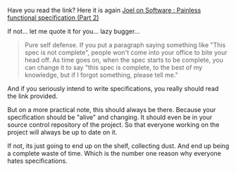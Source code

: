 Have you read the link? Here it is again [Joel on Software : Painless functional specification (Part 2)](http://www.joelonsoftware.com/articles/fog0000000035.html)

If not... let me quote it for you... lazy bugger...

> Pure self defense. If you put a paragraph saying something like "This spec is not complete", people won't come into your office to bite your head off. As time goes on, when the spec starts to be complete, you can change it to say "this spec is complete, to the best of my knowledge, but if I forgot something, please tell me."

And if you seriously intend to write specifications, you really should read the link provided.

But on a more practical note, this should always be there. Because your specification should be "alive" and changing. It should even be in your source control repository of the project. So that everyone working on the project will always be up to date on it.

If not, its just going to end up on the shelf, collecting dust. And end up being a complete waste of time. Which is the number one reason why everyone hates specifications.
